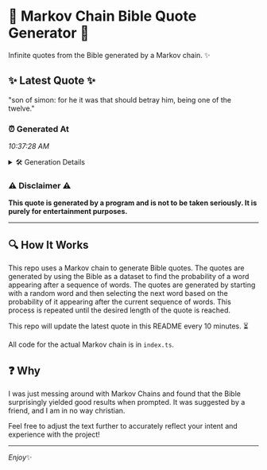 # 📖 Markov Chain Bible Quote Generator 📖

Infinite quotes from the Bible generated by a Markov chain. ✨

## ✨ Latest Quote ✨
"son of simon: for he it was that should betray him, being one of the twelve."

### ⏰ Generated At
*10:37:28 AM*

<details>
    <summary>🛠️ Generation Details</summary>
    <p>
        <strong>🌱 Seed:</strong> son<br>
        <strong>🔄 Iterations:</strong> 15<br>
        <strong>📜 Context History:</strong><br>[ son ]: of<br>[ son, of ]: simon:<br>[ son, of, simon: ]: for<br>[ son, of, simon:, for ]: he<br>[ son, of, simon:, for, he ]: it<br>[ son, of, simon:, for, he, it ]: was<br>[ of, simon:, for, he, it, was ]: that<br>[ simon:, for, he, it, was, that ]: should<br>[ for, he, it, was, that, should ]: betray<br>[ he, it, was, that, should, betray ]: him,<br>[ it, was, that, should, betray, him, ]: being<br>[ was, that, should, betray, him,, being ]: one<br>[ that, should, betray, him,, being, one ]: of<br>[ should, betray, him,, being, one, of ]: the<br>[ betray, him,, being, one, of, the ]: twelve.<br>
    </p>
</details>

### ⚠️ Disclaimer ⚠️
**This quote is generated by a program and is not to be taken seriously. It is purely for entertainment purposes.**

---

## 🔍 How It Works

This repo uses a Markov chain to generate Bible quotes. The quotes are generated by using the Bible as a dataset to find the probability of a word appearing after a sequence of words. The quotes are generated by starting with a random word and then selecting the next word based on the probability of it appearing after the current sequence of words. This process is repeated until the desired length of the quote is reached.

This repo will update the latest quote in this README every 10 minutes. ⏳

All code for the actual Markov chain is in `index.ts`.

## ❓ Why

I was just messing around with Markov Chains and found that the Bible surprisingly yielded good results when prompted. 
It was suggested by a friend, and I am in no way christian.

Feel free to adjust the text further to accurately reflect your intent and experience with the project!

---

*Enjoy*✨
